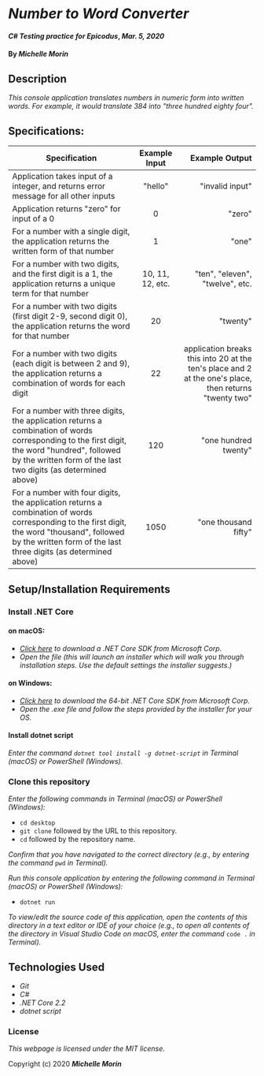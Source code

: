 # _Number to Word Converter_

#### _C# Testing practice for Epicodus_, _Mar. 5, 2020_

#### By _**Michelle Morin**_

## Description

_This console application translates numbers in numeric form into written words. For example, it would translate 384 into "three hundred eighty four"._

## Specifications:

| Specification | Example Input | Example Output |
| ------------- |:-------------:| -------------------:|
| Application takes input of a integer, and returns error message for all other inputs | "hello" | "invalid input" |
| Application returns "zero" for input of a 0 | 0 | "zero" |
| For a number with a single digit, the application returns the written form of that number | 1 | "one" |
| For a number with two digits, and the first digit is a 1, the application returns a unique term for that number | 10, 11, 12, etc. | "ten", "eleven", "twelve", etc. |
| For a number with two digits (first digit 2-9, second digit 0), the application returns the word for that number | 20 | "twenty" |
| For a number with two digits (each digit is between 2 and 9), the application returns a combination of words for each digit | 22 | application breaks this into 20 at the ten's place and 2 at the one's place, then returns "twenty two" |
| For a number with three digits, the application returns a combination of words corresponding to the first digit, the word "hundred", followed by the written form of the last two digits (as determined above) | 120 | "one hundred twenty" |
| For a number with four digits, the application returns a combination of words corresponding to the first digit, the word "thousand", followed by the written form of the last three digits (as determined above) | 1050 | "one thousand fifty" |


## Setup/Installation Requirements

### Install .NET Core

#### on macOS:
* _[Click here](https://dotnet.microsoft.com/download/thank-you/dotnet-sdk-2.2.106-macos-x64-installer) to download a .NET Core SDK from Microsoft Corp._
* _Open the file (this will launch an installer which will walk you through installation steps. Use the default settings the installer suggests.)_

#### on Windows:
* _[Click here](https://dotnet.microsoft.com/download/thank-you/dotnet-sdk-2.2.203-windows-x64-installer) to download the 64-bit .NET Core SDK from Microsoft Corp._
* _Open the .exe file and follow the steps provided by the installer for your OS._

#### Install dotnet script
_Enter the command ``dotnet tool install -g dotnet-script`` in Terminal (macOS) or PowerShell (Windows)._

### Clone this repository

_Enter the following commands in Terminal (macOS) or PowerShell (Windows):_
* ``cd desktop``
* ``git clone`` followed by the URL to this repository.
* ``cd`` followed by the repository name.

_Confirm that you have navigated to the correct directory (e.g., by entering the command_ ``pwd`` _in Terminal)._

_Run this console application by entering the following command in Terminal (macOS) or PowerShell (Windows):_
* ``dotnet run``

_To view/edit the source code of this application, open the contents of this directory in a text editor or IDE of your choice (e.g., to open all contents of the directory in Visual Studio Code on macOS, enter the command_ ``code .`` _in Terminal)._

## Technologies Used
* _Git_
* _C#_
* _.NET Core 2.2_
* _dotnet script_

### License

*This webpage is licensed under the MIT license.*

Copyright (c) 2020 **_Michelle Morin_**